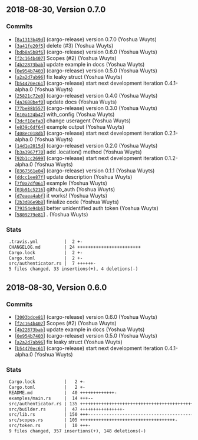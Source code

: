 ## 2018-08-30, Version 0.7.0
### Commits
- [[`8a1313b49d`](https://github.com/yoshuawuyts/github_auth/commit/8a1313b49de2981718b0c82a152d5a1fd0792b61)] (cargo-release) version 0.7.0 (Yoshua Wuyts)
- [[`3a41fe20f5`](https://github.com/yoshuawuyts/github_auth/commit/3a41fe20f5d25bad73acb986b1dd6d2288c83b5b)] delete (#3) (Yoshua Wuyts)
- [[`bdb8a5b8f6`](https://github.com/yoshuawuyts/github_auth/commit/bdb8a5b8f6cd14a8e438bb55bcc5a4947c44152f)] (cargo-release) version 0.6.0 (Yoshua Wuyts)
- [[`f2c164b407`](https://github.com/yoshuawuyts/github_auth/commit/f2c164b407980f21d13db62318e58cc21f04f55f)] Scopes (#2) (Yoshua Wuyts)
- [[`4b22873bab`](https://github.com/yoshuawuyts/github_auth/commit/4b22873babfca96afd4c855bbf33080ff3cc7eee)] update example in docs (Yoshua Wuyts)
- [[`0e954b7403`](https://github.com/yoshuawuyts/github_auth/commit/0e954b7403788a86aa4def0eb13fe681a23365c3)] (cargo-release) version 0.5.0 (Yoshua Wuyts)
- [[`a2a2d7ab96`](https://github.com/yoshuawuyts/github_auth/commit/a2a2d7ab9674df1af414e9b5c9b533f839c87395)] fix leaky struct (Yoshua Wuyts)
- [[`b54470ec61`](https://github.com/yoshuawuyts/github_auth/commit/b54470ec61e0b55ab17902e1a0fc803e7b871768)] (cargo-release) start next development iteration 0.4.1-alpha.0 (Yoshua Wuyts)
- [[`25821c72e0`](https://github.com/yoshuawuyts/github_auth/commit/25821c72e0f9f7b4a0efec3ed88c43977d9bced1)] (cargo-release) version 0.4.0 (Yoshua Wuyts)
- [[`4a3688bef0`](https://github.com/yoshuawuyts/github_auth/commit/4a3688bef091be90bdf6883e601bed342c65b7b3)] update docs (Yoshua Wuyts)
- [[`77be88b557`](https://github.com/yoshuawuyts/github_auth/commit/77be88b557e64ac6e832fb43b8834f7702739283)] (cargo-release) version 0.3.0 (Yoshua Wuyts)
- [[`610a124b47`](https://github.com/yoshuawuyts/github_auth/commit/610a124b474cda94eb842c01e5851000dbc5f6cc)] with_config (Yoshua Wuyts)
- [[`3dcf18efa3`](https://github.com/yoshuawuyts/github_auth/commit/3dcf18efa3a2102e5f7ebbeb956cffcc2c7e7edd)] change useragent (Yoshua Wuyts)
- [[`e839c6df64`](https://github.com/yoshuawuyts/github_auth/commit/e839c6df64beaf7039b50528cb2d32e9aba98f3c)] example output (Yoshua Wuyts)
- [[`408ec018db`](https://github.com/yoshuawuyts/github_auth/commit/408ec018db0d20243c814332c071380c02efb475)] (cargo-release) start next development iteration 0.2.1-alpha.0 (Yoshua Wuyts)
- [[`14d1e2015d`](https://github.com/yoshuawuyts/github_auth/commit/14d1e2015da48adccee90b08cd9c7a0d4ed27180)] (cargo-release) version 0.2.0 (Yoshua Wuyts)
- [[`b3a3967f70`](https://github.com/yoshuawuyts/github_auth/commit/b3a3967f702214f0260de58949f2c5f3374d92ba)] add .location() method (Yoshua Wuyts)
- [[`92b1cc2699`](https://github.com/yoshuawuyts/github_auth/commit/92b1cc26994525d37e76dec634947e88ecc1ff9f)] (cargo-release) start next development iteration 0.1.2-alpha.0 (Yoshua Wuyts)
- [[`8367561e04`](https://github.com/yoshuawuyts/github_auth/commit/8367561e04dcd2ce1368bdf630d01facb6c976d3)] (cargo-release) version 0.1.1 (Yoshua Wuyts)
- [[`ddcc1ee87f`](https://github.com/yoshuawuyts/github_auth/commit/ddcc1ee87f9041595345e4efc911fe15204e025a)] update description (Yoshua Wuyts)
- [[`7f0a7df061`](https://github.com/yoshuawuyts/github_auth/commit/7f0a7df06166ed1ffa62d50954e7cc44459c7625)] example (Yoshua Wuyts)
- [[`03b91c5216`](https://github.com/yoshuawuyts/github_auth/commit/03b91c5216a78f1871c32e6b25c8ac9e611533fd)] github_auth (Yoshua Wuyts)
- [[`d7eaea4abf`](https://github.com/yoshuawuyts/github_auth/commit/d7eaea4abff8cf990c4231385bf5571dc8975167)] it works! (Yoshua Wuyts)
- [[`2b3d86e9b8`](https://github.com/yoshuawuyts/github_auth/commit/2b3d86e9b88bff84ec79c3a5e7a3910a82ecdf36)] finialize code (Yoshua Wuyts)
- [[`79354e94b6`](https://github.com/yoshuawuyts/github_auth/commit/79354e94b6b8b762c73b8a7c937ed71deb118df7)] better unidentified auth token (Yoshua Wuyts)
- [[`5809279e81`](https://github.com/yoshuawuyts/github_auth/commit/5809279e81624f09410f001e5b97394cb54b9d7e)] . (Yoshua Wuyts)

### Stats
```diff
 .travis.yml          |  2 +-
 CHANGELOG.md         | 24 ++++++++++++++++++++++++
 Cargo.lock           |  2 +-
 Cargo.toml           |  2 +-
 src/authenticator.rs |  7 ++++++-
 5 files changed, 33 insertions(+), 4 deletions(-)
```


## 2018-08-30, Version 0.6.0
### Commits
- [[`3003bdce81`](https://github.com/yoshuawuyts/github_auth/commit/3003bdce8110f3a28437f3998249e2098fe969ea)] (cargo-release) version 0.6.0 (Yoshua Wuyts)
- [[`f2c164b407`](https://github.com/yoshuawuyts/github_auth/commit/f2c164b407980f21d13db62318e58cc21f04f55f)] Scopes (#2) (Yoshua Wuyts)
- [[`4b22873bab`](https://github.com/yoshuawuyts/github_auth/commit/4b22873babfca96afd4c855bbf33080ff3cc7eee)] update example in docs (Yoshua Wuyts)
- [[`0e954b7403`](https://github.com/yoshuawuyts/github_auth/commit/0e954b7403788a86aa4def0eb13fe681a23365c3)] (cargo-release) version 0.5.0 (Yoshua Wuyts)
- [[`a2a2d7ab96`](https://github.com/yoshuawuyts/github_auth/commit/a2a2d7ab9674df1af414e9b5c9b533f839c87395)] fix leaky struct (Yoshua Wuyts)
- [[`b54470ec61`](https://github.com/yoshuawuyts/github_auth/commit/b54470ec61e0b55ab17902e1a0fc803e7b871768)] (cargo-release) start next development iteration 0.4.1-alpha.0 (Yoshua Wuyts)

### Stats
```diff
 Cargo.lock           |   2 +-
 Cargo.toml           |   2 +-
 README.md            |  40 +++++++++++++-
 examples/main.rs     |  14 +++--
 src/authenticator.rs | 135 +++++++++++++++++++++++++++++++++++++++++++++++-
 src/builder.rs       |  47 ++++++++++++++++-
 src/lib.rs           | 150 +++-------------------------------------------------
 src/scopes.rs        | 105 ++++++++++++++++++++++++++++++++++++-
 src/token.rs         |  10 +++-
 9 files changed, 357 insertions(+), 148 deletions(-)
```


